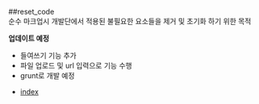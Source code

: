 ##reset_code  
순수 마크업시 개발단에서 적용된 불필요한 요소들을 제거 및 초기화 하기 위한 목적  

**업데이트 예정**
* 들여쓰기 기능 추가  
* 파일 업로드 및 url 입력으로 기능 수행  
* grunt로 개발 예정  

- <a href="http://smilesol85.github.io/reset_code/reset_code.html" taget="_blank">index</a>  